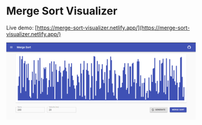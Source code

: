 # Merge Sort Visualizer

Live demo: [https://merge-sort-visualizer.netlify.app/](https://merge-sort-visualizer.netlify.app/)

![demo.png](demo.png)